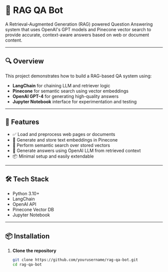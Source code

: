 # 🧠 RAG QA Bot

A Retrieval-Augmented Generation (RAG) powered Question Answering system that uses OpenAI's GPT models and Pinecone vector search to provide accurate, context-aware answers based on web or document content.

---

## 🔍 Overview

This project demonstrates how to build a RAG-based QA system using:

- **LangChain** for chaining LLM and retriever logic
- **Pinecone** for semantic search using vector embeddings
- **OpenAI GPT-4** for generating high-quality answers
- **Jupyter Notebook** interface for experimentation and testing

---

## 🚀 Features

- ✅ Load and preprocess web pages or documents
- 🧠 Generate and store text embeddings in Pinecone
- 🔎 Perform semantic search over stored vectors
- 🤖 Generate answers using OpenAI LLM from retrieved context
- 📦 Minimal setup and easily extendable

---

## 🛠️ Tech Stack

- Python 3.10+
- LangChain
- OpenAI API
- Pinecone Vector DB
- Jupyter Notebook

---

## 📦 Installation

1. **Clone the repository**
   ```bash
   git clone https://github.com/yourusername/rag-qa-bot.git
   cd rag-qa-bot
